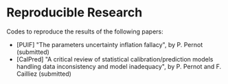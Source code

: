 # Reproducible Research
Codes to reproduce the results of the following papers:

* [PUIF] "The parameters uncertainty inflation fallacy", by P. Pernot (submitted)
* [CalPred] "A critical review of statistical calibration/prediction models handling data inconsistency and model  inadequacy", by P. Pernot and F. Cailliez (submitted)

